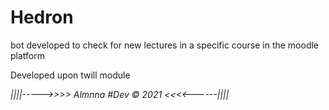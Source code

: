 # Hedron
bot developed to check for new lectures in a specific course in the moodle platform

Developed upon twill module




*||||----->>>> Almnna #Dev © 2021 <<<<------||||*
